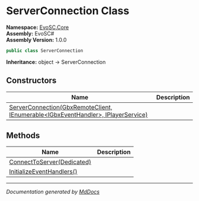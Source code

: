 ﻿<!--  
  <auto-generated>   
    The contents of this file were generated by a tool.  
    Changes to this file may be list if the file is regenerated  
  </auto-generated>   
-->

# ServerConnection Class

**Namespace:** [EvoSC.Core](../index.md)  
**Assembly:** EvoSC\#  
**Assembly Version:** 1.0.0

```csharp
public class ServerConnection
```

**Inheritance:** object → ServerConnection

## Constructors

| Name                                                                                                        | Description |
| ----------------------------------------------------------------------------------------------------------- | ----------- |
| [ServerConnection(GbxRemoteClient, IEnumerable\<IGbxEventHandler\>, IPlayerService)](constructors/index.md) |             |

## Methods

| Name                                                            | Description |
| --------------------------------------------------------------- | ----------- |
| [ConnectToServer(Dedicated)](methods/ConnectToServer.md)        |             |
| [InitializeEventHandlers()](methods/InitializeEventHandlers.md) |             |

___

*Documentation generated by [MdDocs](https://github.com/ap0llo/mddocs)*
